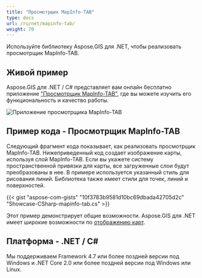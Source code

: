 ```yaml
---
title: "Просмотрщик MapInfo-TAB"
type: docs
url: /ru/net/mapinfo-tab/
weight: 70
---
```


Используйте библиотеку Aspose.GIS для .NET, чтобы реализовать просмотрщик MapInfo-TAB.

## **Живой пример**

Aspose.GIS для .NET / C# представляет вам онлайн бесплатно приложение ["Просмотрщик MapInfo-TAB"](https://products.aspose.app/gis/viewer/mapinfo-tab), где вы можете изучить его функциональность и качество работы.

![Приложение просмотрщика MapInfo-TAB](viewer.png)

## **Пример кода - Просмотрщик MapInfo-TAB**

Следующий фрагмент кода показывает, как реализовать просмотрщик MapInfo-TAB. Нижеприведенный код создает изображение карты, используя слой MapInfo-TAB. Если вы укажете систему пространственной привязки для карты, все загруженные слои будут преобразованы в нее.
В примере используется указанный стиль для рисования линий. Библиотека также имеет стили для точек, линий и поверхностей.

{{< gist "aspose-com-gists" "10f3783b9581d10bc69dbada42705d2c" "Showcase-CSharp-mapinfo-tab.cs" >}}

Этот пример демонстрирует общие возможности. Aspose.GIS для .NET имеет широкие возможности по [отображению карт](https://docs.aspose.com/gis/net/map-rendering/).

## **Платформа - .NET / C#**

Мы поддерживаем Framework 4.7 или более поздней версии под Windows и .NET Core 2.0 или более поздней версии под Windows или Linux.
